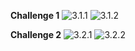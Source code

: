 
**Challenge 1**
![3.1.1](https://xingyu-wang02.github.io/DATA-100/pictures/3.1.1.png)
![3.1.2](https://xingyu-wang02.github.io/DATA-100/pictures/3.1.2.png)

**Challenge 2**
![3.2.1](https://xingyu-wang02.github.io/DATA-100/pictures/3.2.1.png)
![3.2.2](https://xingyu-wang02.github.io/DATA-100/pictures/3.2.2.png)
